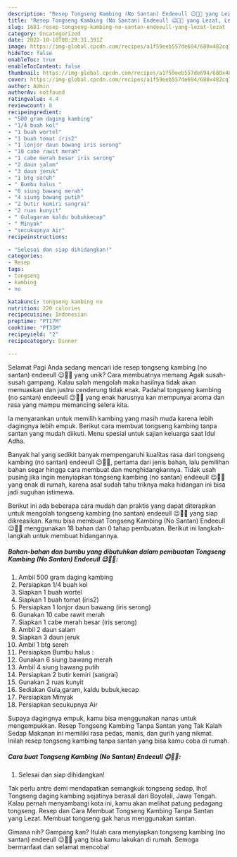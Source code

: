 ```yaml
---
description: "Resep Tongseng Kambing (No Santan) Endeeull 😉🐐🍜 yang Lezat, Lezat"
title: "Resep Tongseng Kambing (No Santan) Endeeull 😉🐐🍜 yang Lezat, Lezat"
slug: 1681-resep-tongseng-kambing-no-santan-endeeull-yang-lezat-lezat
category: Uncategorized
date: 2022-10-10T08:29:31.391Z
image: https://img-global.cpcdn.com/recipes/a1f59eeb557de694/680x482cq70/tongseng-kambing-no-santan-endeeull-foto-resep-utama.jpg
hideToc: false
enableToc: true
enableTocContent: false
thumbnail: https://img-global.cpcdn.com/recipes/a1f59eeb557de694/680x482cq70/tongseng-kambing-no-santan-endeeull-foto-resep-utama.jpg
cover: https://img-global.cpcdn.com/recipes/a1f59eeb557de694/680x482cq70/tongseng-kambing-no-santan-endeeull-foto-resep-utama.jpg
author: Admin
authorAv: notfound
ratingvalue: 4.4
reviewcount: 8
recipeingredient:
- "500 gram daging kambing"
- "1/4 buah kol"
- "1 buah wortel"
- "1 buah tomat iris2"
- "1 lonjor daun bawang iris serong"
- "10 cabe rawit merah"
- "1 cabe merah besar iris serong"
- "2 daun salam"
- "3 daun jeruk"
- "1 btg sereh"
- " Bumbu halus "
- "6 siung bawang merah"
- "4 siung bawang putih"
- "2 butir kemiri sangrai"
- "2 ruas kunyit"
- " Gulagaram kaldu bubukkecap"
- " Minyak"
- "secukupnya Air"
recipeinstructions:

- "Selesai dan siap dihidangkan!"
categories:
- Resep
tags:
- tongseng
- kambing
- no

katakunci: tongseng kambing no 
nutrition: 220 calories
recipecuisine: Indonesian
preptime: "PT17M"
cooktime: "PT33M"
recipeyield: "2"
recipecategory: Dinner

---
```



Selamat Pagi Anda sedang mencari ide resep tongseng kambing (no santan) endeeull 😉🐐🍜 yang unik? Cara membuatnya memang Agak susah-susah gampang. Kalau salah mengolah maka hasilnya tidak akan memuaskan dan justru cenderung tidak enak. Padahal tongseng kambing (no santan) endeeull 😉🐐🍜 yang enak harusnya kan mempunyai aroma dan rasa yang mampu memancing selera kita.


Ia menyarankan untuk memilih kambing yang masih muda karena lebih dagingnya lebih empuk. Berikut cara membuat tongseng kambing tanpa santan yang mudah diikuti. Menu spesial untuk sajian keluarga saat Idul Adha.

Banyak hal yang sedikit banyak mempengaruhi kualitas rasa dari tongseng kambing (no santan) endeeull 😉🐐🍜, pertama dari jenis bahan, lalu pemilihan bahan segar hingga cara membuat dan menghidangkannya. Tidak usah pusing jika ingin menyiapkan tongseng kambing (no santan) endeeull 😉🐐🍜 yang enak di rumah, karena asal sudah tahu triknya maka hidangan ini bisa jadi suguhan istimewa.


Berikut ini ada beberapa cara mudah dan praktis yang dapat diterapkan untuk mengolah tongseng kambing (no santan) endeeull 😉🐐🍜 yang siap dikreasikan. Kamu bisa membuat Tongseng Kambing (No Santan) Endeeull 😉🐐🍜 menggunakan 18 bahan dan 0 tahap pembuatan. Berikut ini langkah-langkah untuk membuat hidangannya.

<!--inarticleads1-->

##### Bahan-bahan dan bumbu yang dibutuhkan dalam pembuatan Tongseng Kambing (No Santan) Endeeull 😉🐐🍜:

1. Ambil 500 gram daging kambing
1. Persiapkan 1/4 buah kol
1. Siapkan 1 buah wortel
1. Siapkan 1 buah tomat (iris2)
1. Persiapkan 1 lonjor daun bawang (iris serong)
1. Gunakan 10 cabe rawit merah
1. Siapkan 1 cabe merah besar (iris serong)
1. Ambil 2 daun salam
1. Siapkan 3 daun jeruk
1. Ambil 1 btg sereh
1. Persiapkan  Bumbu halus :
1. Gunakan 6 siung bawang merah
1. Ambil 4 siung bawang putih
1. Persiapkan 2 butir kemiri (sangrai)
1. Gunakan 2 ruas kunyit
1. Sediakan  Gula,garam, kaldu bubuk,kecap
1. Persiapkan  Minyak
1. Persiapkan secukupnya Air


Supaya dagingnya empuk, kamu bisa menggunakan nanas untuk mengempukkan. Resep Tongseng Kambing Tanpa Santan yang Tak Kalah Sedap Makanan ini memiliki rasa pedas, manis, dan gurih yang nikmat. Inilah resep tongseng kambing tanpa santan yang bisa kamu coba di rumah. 

<!--inarticleads2-->

##### Cara buat Tongseng Kambing (No Santan) Endeeull 😉🐐🍜:


1. Selesai dan siap dihidangkan!

Tak perlu antre demi mendapatkan semangkuk tongseng sedap, lho! Tongseng daging kambing sejatinya berasal dari Boyolali, Jawa Tengah. Kalau pernah menyambangi kota ini, kamu akan melihat patung pedagang tongseng. Resep dan Cara Membuat Tongseng Kambing Tanpa Santan yang Lezat. Membuat tongseng gak harus menggunakan santan. 

Gimana nih? Gampang kan? Itulah cara menyiapkan tongseng kambing (no santan) endeeull 😉🐐🍜 yang bisa kamu lakukan di rumah. Semoga bermanfaat dan selamat mencoba!
